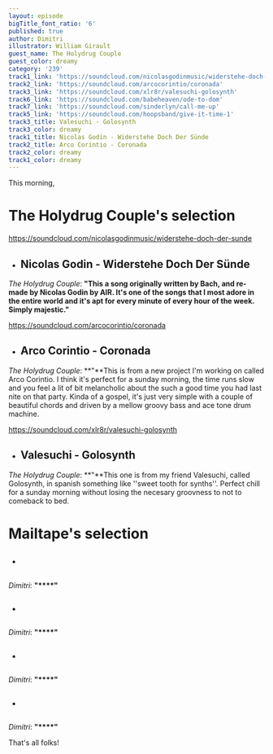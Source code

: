 ```yaml
---
layout: episode
bigTitle_font_ratio: '6'
published: true
author: Dimitri
illustrator: William Girault
guest_name: The Holydrug Couple
guest_color: dreamy
category: '239'
track1_link: 'https://soundcloud.com/nicolasgodinmusic/widerstehe-doch-der-sunde'
track2_link: 'https://soundcloud.com/arcocorintio/coronada'
track3_link: 'https://soundcloud.com/xlr8r/valesuchi-golosynth'
track6_link: 'https://soundcloud.com/babeheaven/ode-to-dom'
track7_link: 'https://soundcloud.com/sinderlyn/call-me-up'
track5_link: 'https://soundcloud.com/hoopsband/give-it-time-1'
track3_title: Valesuchi - Golosynth
track3_color: dreamy
track1_title: Nicolas Godin - Widerstehe Doch Der Sünde
track2_title: Arco Corintio - Coronada
track2_color: dreamy
track1_color: dreamy
---
```

<p id="introduction">This morning,</p>


# **The Holydrug Couple's selection**

https://soundcloud.com/nicolasgodinmusic/widerstehe-doch-der-sunde
+ ## Nicolas Godin - Widerstehe Doch Der Sünde
_The Holydrug Couple_: **"**This a song originally written by Bach, and re-made by Nicolas Godin by AIR. It's one of the songs that I most adore in the entire world and it's apt for every minute of every hour of the week. Simply majestic.**"**

https://soundcloud.com/arcocorintio/coronada
+ ## Arco Corintio - Coronada
_The Holydrug Couple_: **"**This is from a new project I'm working on called Arco Corintio. I think it's perfect for a sunday morning, the time runs slow and you feel a lit of bit melancholic about the such a good time you had last nite on that party. Kinda of a gospel, it's just very simple with a couple of beautiful chords and driven by a mellow groovy bass and ace tone drum machine.

https://soundcloud.com/xlr8r/valesuchi-golosynth
+ ## Valesuchi - Golosynth
_The Holydrug Couple_: **"**This one is from my friend Valesuchi, called Golosynth, in spanish something like ''sweet tooth for synths''. Perfect chill for a sunday morning without losing the necesary groovness to not to comeback to bed.

# **Mailtape's selection**

+ ## 
_Dimitri_: **"****"**

+ ## 
_Dimitri_: **"****"**

+ ## 
_Dimitri_: **"****"**

+ ## 
_Dimitri_: **"****"**

<p id="outroduction">That's all folks!</p>
